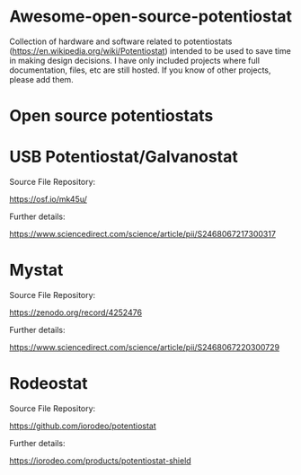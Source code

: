 # Awesome-open-source-potentiostat
Collection of hardware and software related to potentiostats (https://en.wikipedia.org/wiki/Potentiostat) intended to be used to save time in making design decisions. I have only included projects where full documentation, files, etc are still hosted. If you know of other projects, please add them. 

# Open source potentiostats


# USB Potentiostat/Galvanostat

Source File Repository:

https://osf.io/mk45u/

Further details:

https://www.sciencedirect.com/science/article/pii/S2468067217300317
# Mystat

Source File Repository:

https://zenodo.org/record/4252476

Further details:

https://www.sciencedirect.com/science/article/pii/S2468067220300729

# Rodeostat

Source File Repository:

https://github.com/iorodeo/potentiostat

Further details:

https://iorodeo.com/products/potentiostat-shield


